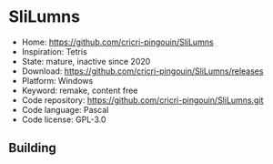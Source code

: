 # SliLumns

- Home: https://github.com/cricri-pingouin/SliLumns
- Inspiration: Tetris
- State: mature, inactive since 2020
- Download: https://github.com/cricri-pingouin/SliLumns/releases
- Platform: Windows
- Keyword: remake, content free
- Code repository: https://github.com/cricri-pingouin/SliLumns.git
- Code language: Pascal
- Code license: GPL-3.0

## Building
